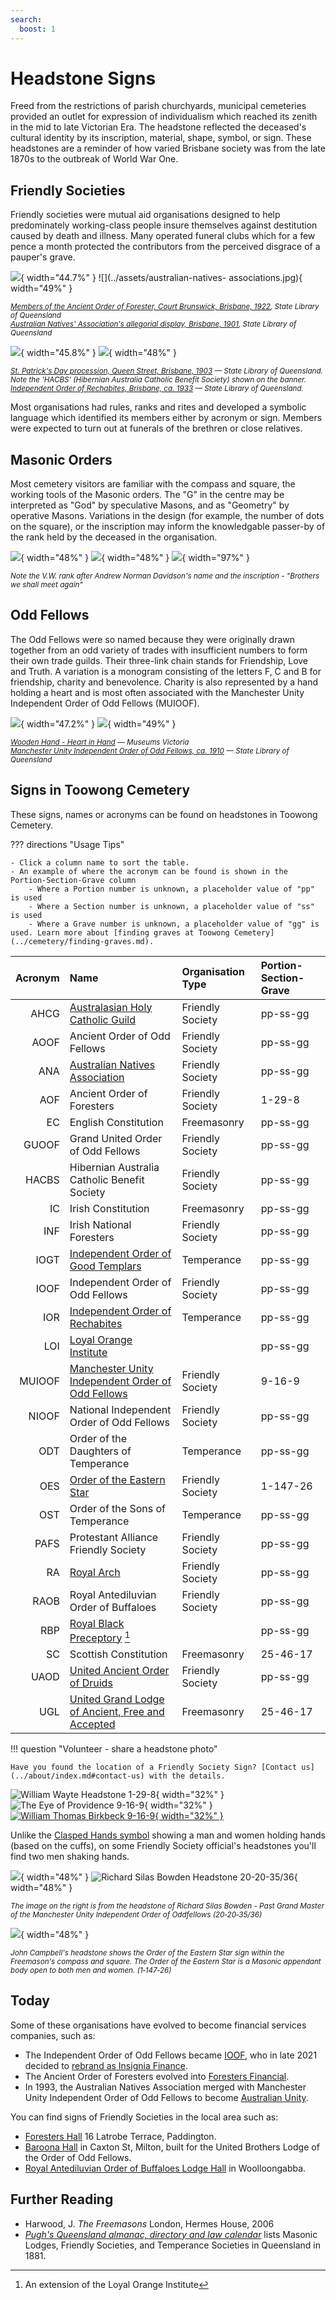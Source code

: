 ```yaml
---
search:
  boost: 1
---
```


#  Headstone Signs

Freed from the restrictions of parish churchyards, municipal cemeteries provided an outlet for expression of individualism which reached its zenith in the mid to late Victorian Era. The headstone reflected the deceased's cultural identity by its inscription, material, shape, symbol, or sign. These headstones are a reminder of how varied Brisbane society was from the late 1870s to the outbreak of World War One.

## Friendly Societies

Friendly societies were mutual aid organisations designed to help predominately working-class people insure themselves against destitution caused by death and illness. Many operated funeral clubs which for a few pence a month protected the contributors from the perceived disgrace of a pauper's grave.

![](../assets/ancient-order-of-forester.jpg){ width="44.7%" }  ![](../assets/australian-natives- associations.jpg){ width="49%" }  

*<small>[Members of the Ancient Order of Forester, Court Brunswick, Brisbane, 1922](http://onesearch.slq.qld.gov.au/primo-explore/fulldisplay?docid=slq_alma21218746750002061&context=L&vid=SLQ&lang=en_US&search_scope=DT&adaptor=Local%20Search%20Engine&tab=dt&query=any,contains,Ancient%20Order%20of%20Foresters&offset=0), State Library of Queensland</small>* <br>
*<small>[Australian Natives' Association's allegorial display, Brisbane, 1901](http://onesearch.slq.qld.gov.au/primo-explore/fulldisplay?docid=slq_digitool125779&context=L&vid=SLQ&lang=en_US&search_scope=DT&adaptor=Local%20Search%20Engine&tab=dt&query=any,contains,Australian%20Natives%20Association&offset=0), State Library of Queensland</small>*


![](../assets/st-patricks-day-1903.jpg){ width="45.8%" }  ![](../assets/independent-order-of-rechabites.jpg){ width="48%" }   

*<small>[St. Patrick's Day procession, Queen Street, Brisbane, 1903](http://onesearch.slq.qld.gov.au/permalink/f/1upgmng/slq_alma21249906440002061) — State Library of Queensland. Note the 'HACBS' (Hibernian Australia Catholic Benefit Society) shown on the banner.</small>* <br>
*<small>[Independent Order of Rechabites, Brisbane, ca. 1933](http://onesearch.slq.qld.gov.au/permalink/f/1upgmng/slq_alma21220362320002061) — State Library of Queensland. </small>*

Most organisations had rules, ranks and rites and developed a symbolic language which identified its members either by acronym or sign. Members were expected to turn out at funerals of the brethren or close relatives.

## Masonic Orders

Most cemetery visitors are familiar with the compass and square, the working tools of the Masonic orders. The "G" in the centre may be interpreted as "God" by speculative Masons, and as "Geometry" by operative Masons. Variations in the design (for example, the number of dots on the square), or the inscription may inform the knowledgable passer-by of the rank held by the deceased in the organisation. 

![](../assets/freemason-sign.jpg){ width="48%" }  ![](../assets/freemason-sign-with-g.jpg){ width="48%" } 
![](../assets/andrew-norman-davidson-headstone.jpg){ width="97%" }  

*<small>Note the V.W. rank after Andrew Norman Davidson's name and the inscription - "Brothers we shall meet again"</small>*
<!-- V.W. = Very Worshipful Brother -->

## Odd Fellows

The Odd Fellows were so named because they were originally drawn together from an odd variety of trades with insufficient numbers to form their own trade guilds. Their three-link chain stands for Friendship, Love and Truth. A variation is a monogram consisting of the letters F, C and B for friendship, charity and benevolence. Charity is also represented by a hand holding a heart and is most often associated with the Manchester Unity Independent Order of Odd Fellows (MUIOOF).

![](../assets/wooden-hand-heart-in-hand.jpg){ width="47.2%" }  ![](../assets/odd-fellows.jpg){ width="49%" }  

*<small>[Wooden Hand - Heart in Hand](https://collections.museumsvictoria.com.au/items/251958) —  Museums Victoria </small>* <br>
*<small>[Manchester Unity Independent Order of Odd Fellows, ca. 1910](https://digital.slq.qld.gov.au/delivery/DeliveryManagerServlet?change_lng=en&dps_pid=IE1413410) — State Library of Queensland</small>*

<!-- 
## Design elements

Some design elements...

### Columns

A common indicator of a life has been cut off short is...

### Paving

According to the Masonic tradition…

### Crown

To lay down th cross and pick up the crown of glory...

### Time Flies

The winged hourglasses reminds us how quickly our life passes and...

### Plants

Plants both living and carved are replete with symbolism...

--> 

## Signs in Toowong Cemetery

These signs, names or acronyms can be found on headstones in Toowong Cemetery.

??? directions "Usage Tips" 

    - Click a column name to sort the table.
    - An example of where the acronym can be found is shown in the Portion-Section-Grave column
        - Where a Portion number is unknown, a placeholder value of "pp" is used
        - Where a Section number is unknown, a placeholder value of "ss" is used
        - Where a Grave number is unknown, a placeholder value of "gg" is used. Learn more about [finding graves at Toowong Cemetery](../cemetery/finding-graves.md).


| Acronym | Name                                                         | Organisation Type | Portion-Section-Grave |
|     --: | :--                                                          | :--               | :--                |
| AHCG    | [Australasian Holy Catholic Guild][AHCG]                     | Friendly Society  | pp-ss-gg           |
| AOOF    | Ancient Order of Odd Fellows                                 | Friendly Society  | pp-ss-gg           |
| ANA     | [Australian Natives Association][ANA]                        | Friendly Society  | pp-ss-gg           |
| AOF     | Ancient Order of Foresters                                   | Friendly Society  | 1-29-8             |
| EC      | English Constitution                                         | Freemasonry       | pp-ss-gg           |
| GUOOF   | Grand United Order of Odd Fellows                            | Friendly Society  | pp-ss-gg           |
| HACBS   | Hibernian Australia Catholic Benefit Society                 | Friendly Society  | pp-ss-gg           |
| IC      | Irish Constitution                                           | Freemasonry       | pp-ss-gg           |
| INF     | Irish National Foresters                                     | Friendly Society  | pp-ss-gg           |
| IOGT    | [Independent Order of Good Templars][IOGT]                   | Temperance        | pp-ss-gg           |
| IOOF    | Independent Order of Odd Fellows                             | Friendly Society  | pp-ss-gg           |
| IOR     | [Independent Order of Rechabites][IOOR]                      | Temperance        | pp-ss-gg           |
| LOI     | [Loyal Orange Institute][LOI]                                |                   | pp-ss-gg           |
| MUIOOF  | [Manchester Unity Independent Order of Odd Fellows][MUIOOF]  | Friendly Society  | 9-16-9             |
| NIOOF   | National Independent Order of Odd Fellows                    | Friendly Society  | pp-ss-gg           |
| ODT     | Order of the Daughters of Temperance                         | Temperance        | pp-ss-gg           |
| OES     | [Order of the Eastern Star][OES]                             | Friendly Society  | 1-147-26           |
| OST     | Order of the Sons of Temperance                              | Temperance        | pp-ss-gg           |
| PAFS    | Protestant Alliance Friendly Society                         | Friendly Society  | pp-ss-gg           |
| RA      | [Royal Arch][RA]                                             | Friendly Society  | pp-ss-gg           |
| RAOB    | Royal Antediluvian Order of Buffaloes                        | Friendly Society  | pp-ss-gg           |
| RBP     | [Royal Black Preceptory][RBP] [^1]                           |                   | pp-ss-gg           |
| SC      | Scottish Constitution                                        | Freemasonry       | 25-46-17           |
| UAOD    | [United Ancient Order of Druids][UAOD]                       | Friendly Society  | pp-ss-gg           |
| UGL     | [United Grand Lodge of Ancient, Free and Accepted][UGL]      | Freemasonry       | 25-46-17           |



!!! question "Volunteer - share a headstone photo"

    Have you found the location of a Friendly Society Sign? [Contact us](../about/index.md#contact-us) with the details. 

![William Wayte Headstone 1-29-8][1-29-8]{ width="32%" }  ![The Eye of Providence 9-16-9][eye-of-providence]{ width="32%" } [![William Thomas Birkbeck 9-16-9][9-16-9]{ width="32%" }](https://trove.nla.gov.au/newspaper/article/186543823) 

Unlike the [Clasped Hands symbol](index.md#clasped-hands) showing a man and women holding hands (based on the cuffs), on some Friendly Society official's headstones you'll find two men shaking hands.

 ![](../assets/clasped-hands.jpg){ width="48%" }  ![Richard Silas Bowden Headstone 20-20-35/36][20-20-35/36]{ width="48%" }  

*<small>The image on the right is from the headstone of Richard Silas Bowden - Past Grand Master of the Manchester Unity Independent Order of Oddfellows (20‑20‑35/36) </small>*


[20-20-35/36]: ../assets/oddfellow-handshake.jpg "Richard Silas Bowden Headstone - Past Grand Master of the Manchester Unity Independent Order of Oddfellows (20‑20‑35/36)"

<!-- PPCM Permanent President Courts Martial https://www.awm.gov.au/learn/glossary/p -->

<!-- Thomas Dempster 18‑17‑22/23 United Operative Stonemasons Society of Queensland (UOSMS) -->

![](../assets/john-campbell-headstone-oes.jpg){ width="48%" }   

*<small>John Campbell's headstone shows the Order of the Eastern Star sign within the Freemason's compass and square. The Order of the Eastern Star is a Masonic appendant body open to both men and women. (1‑147‑26) </small>*

## Today

Some of these organisations have evolved to become financial services companies, such as: 

- The Independent Order of Odd Fellows became [IOOF](https://www.ioof.com.au/about-us/about-ioof), who in late 2021 decided to [rebrand as Insignia Finance](https://ioof-p-001-delivery.sitecorecontenthub.cloud/api/public/content/Change-of-company-name.pdf). 
- The Ancient Order of Foresters evolved into [Foresters Financial](https://forestersfinancial.com.au/about-us/our-history/).
- In 1993, the Australian Natives Association merged with Manchester Unity Independent Order of Odd Fellows to become [Australian Unity](https://www.australianunity.com.au/about-us/our-story).

You can find signs of Friendly Societies in the local area such as: 

- [Foresters Hall](https://apps.des.qld.gov.au/heritage-register/detail/?id=601662) 16 Latrobe Terrace, Paddington.
- [Baroona Hall](https://www.qld.gov.au/recreation/arts/heritage/experience/music-trail/baroona-hall) in Caxton St, Milton, built for the United Brothers Lodge of the Order of Odd Fellows.
- [Royal Antediluvian Order of Buffaloes Lodge Hall](https://heritage.brisbane.qld.gov.au/heritage-places/1827) in Woolloongabba.

## Further Reading

- Harwood, J. *The Freemasons* London, Hermes House, 2006
- *[Pugh's Queensland almanac, directory and law calendar](https://nla.gov.au/nla.obj-2935152949/view?sectionId=nla.obj-2943918410&partId=nla.obj-2935176853#page/n179/mode/1up)* lists Masonic Lodges, Friendly Societies, and Temperance Societies in Queensland in 1881. 


[^1]: An extension of the Loyal Orange Institute

<!-- links -->

[AHCG]: https://trove.nla.gov.au/newspaper/article/261238209?searchTerm=Australasian%20Holy%20Catholic%20Guild "AHCG on Trove"
[ANA]: https://www.nma.gov.au/defining-moments/resources/australian-natives-association
[IOGT]: https://movendi.ngo/about-movendi/the-movendi-way/who-we-are/the-history/
[IOOR]: https://www.australianrechabites.org.au/states/qld-rechabites/
[LOI]: https://www.facebook.com/pages/category/Religious-Organization/Loyal-Orange-Institution-of-Queensland-895315537148498/ "Loyal Orange Institute Queensland on Facebook"
[MUIOOF]: https://www.facebook.com/groups/535759726633938/?ref=share
[OES]: https://www.oesaustralia.org.au/index.php/state/qld/
[RA]: https://www.royalarch.org.au
[RBP]: http://royalblack.org/mission-statement/our-history/
[UAOD]: https://en.wikipedia.org/wiki/United_Ancient_Order_of_Druids "UAOD on Wikipedia"
[UGL]: https://uglq.org.au

[1-29-8]: ../assets/sign-aof.jpg "William Wayte Headstone - Ancient Order of Foresters (1-29-8)"
[eye-of-providence]: ../assets/eye-of-providence.jpg "The Eye of Providence (9-16-9)"
[9-16-9]: ../assets/muioof-william-thomas-birkbeck-ppcm.jpg "William Thomas Birkbeck - Manchester Unity Independent Order of Odd Fellows (9-16-9)"

<!--
[20-20-35/36]: ../assets/richard-silas-bowen-muioof.jpg "Richard Silas Bowen - Past Grand Master of the Manchester Unity Independent Order of Odd Fellows. Note the two men's hands shaking."
-->
